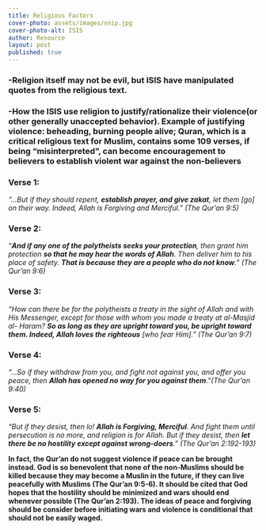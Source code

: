 ```yaml
---
title: Religious Factors
cover-photo: assets/images/snip.jpg
cover-photo-alt: ISIS
author: Resource
layout: post
published: true
---
```

### -Religion itself may not be evil, but ISIS have manipulated quotes from the religious text.


### -How the ISIS use religion to justify/rationalize their violence(or other generally unaccepted behavior). Example of justifying violence: beheading, burning people alive; Quran, which is a critical religious text for Muslim, contains some 109 verses, if being “misinterpreted”, can become encouragement to believers to establish violent war against the non-believers


### Verse 1:
_“…But if they should repent, **establish prayer, and give zakat**, let them [go] on their
way. Indeed, Allah is Forgiving and Merciful.” (The Qur’an 9:5)_

### Verse 2:
_“**And if any one of the polytheists seeks your protection**, then grant him
protection **so that he may hear the words of Allah**. Then deliver him to his place of
safety. **That is because they are a people who do not know**.” (The Qur’an 9:6)_

### Verse 3:
_“How can there be for the polytheists a treaty in the sight of Allah and with His
Messenger, except for those with whom you made a treaty at al-Masjid al-
Haram? **So as long as they are upright toward you, be upright toward them.
Indeed, Allah loves the righteous** [who fear Him].” (The Qur’an 9:7)_

### Verse 4: 
_“…So if they withdraw from you, and fight not against you, and offer you peace, then
**Allah has opened no way for you against them**.”(The Qur’an 9:40)_

### Verse 5: 
_“But if they desist, then lo! **Allah is Forgiving, Merciful**. And fight them until
persecution is no more, and religion is for Allah. But if they desist, then **let there be
no hostility except against wrong-doers**.” (The Qur’an 2:192-193)_

**In fact, the Qur’an do not suggest violence if peace can be brought instead. God is so
benevolent that none of the non-Muslims should be killed because they may become a
Muslin in the future, if they can live peacefully with Muslims (The Qur’an 9:5-6). It should be
cited that God hopes that the hostility should be minimized and wars should end whenever
possible (The Qur’an 2:193). The ideas of peace and forgiving should be consider before
initiating wars and violence is conditional that should not be easily waged.**



